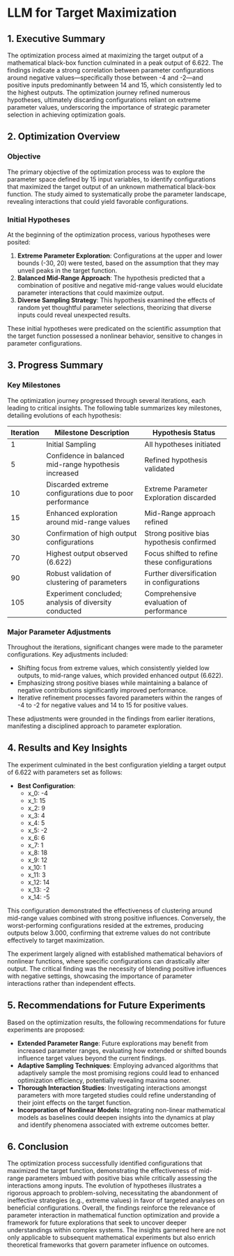 # LLM for Target Maximization

## 1. Executive Summary

The optimization process aimed at maximizing the target output of a mathematical black-box function culminated in a peak output of 6.622. The findings indicate a strong correlation between parameter configurations around negative values—specifically those between -4 and -2—and positive inputs predominantly between 14 and 15, which consistently led to the highest outputs. The optimization journey refined numerous hypotheses, ultimately discarding configurations reliant on extreme parameter values, underscoring the importance of strategic parameter selection in achieving optimization goals.

## 2. Optimization Overview

### Objective
The primary objective of the optimization process was to explore the parameter space defined by 15 input variables, to identify configurations that maximized the target output of an unknown mathematical black-box function. The study aimed to systematically probe the parameter landscape, revealing interactions that could yield favorable configurations.

### Initial Hypotheses
At the beginning of the optimization process, various hypotheses were posited:
1. **Extreme Parameter Exploration**: Configurations at the upper and lower bounds (-30, 20) were tested, based on the assumption that they may unveil peaks in the target function.
2. **Balanced Mid-Range Approach**: The hypothesis predicted that a combination of positive and negative mid-range values would elucidate parameter interactions that could maximize output.
3. **Diverse Sampling Strategy**: This hypothesis examined the effects of random yet thoughtful parameter selections, theorizing that diverse inputs could reveal unexpected results.

These initial hypotheses were predicated on the scientific assumption that the target function possessed a nonlinear behavior, sensitive to changes in parameter configurations. 

## 3. Progress Summary

### Key Milestones

The optimization journey progressed through several iterations, each leading to critical insights. The following table summarizes key milestones, detailing evolutions of each hypothesis:

| Iteration | Milestone Description                                          | Hypothesis Status           |
|-----------|--------------------------------------------------------------|------------------------------|
| 1         | Initial Sampling                                            | All hypotheses initiated     |
| 5         | Confidence in balanced mid-range hypothesis increased       | Refined hypothesis validated  |
| 10        | Discarded extreme configurations due to poor performance    | Extreme Parameter Exploration discarded |
| 15        | Enhanced exploration around mid-range values                | Mid-Range approach refined   |
| 30        | Confirmation of high output configurations                   | Strong positive bias hypothesis confirmed |
| 70        | Highest output observed (6.622)                             | Focus shifted to refine these configurations |
| 90        | Robust validation of clustering of parameters                | Further diversification in configurations |
| 105       | Experiment concluded; analysis of diversity conducted        | Comprehensive evaluation of performance |

### Major Parameter Adjustments

Throughout the iterations, significant changes were made to the parameter configurations. Key adjustments included:
- Shifting focus from extreme values, which consistently yielded low outputs, to mid-range values, which provided enhanced output (6.622).
- Emphasizing strong positive biases while maintaining a balance of negative contributions significantly improved performance.
- Iterative refinement processes favored parameters within the ranges of -4 to -2 for negative values and 14 to 15 for positive values.

These adjustments were grounded in the findings from earlier iterations, manifesting a disciplined approach to parameter exploration.

## 4. Results and Key Insights

The experiment culminated in the best configuration yielding a target output of 6.622 with parameters set as follows:

- **Best Configuration**:
  - x_0: -4
  - x_1: 15
  - x_2: 9
  - x_3: 4
  - x_4: 5
  - x_5: -2
  - x_6: 6
  - x_7: 1
  - x_8: 18
  - x_9: 12
  - x_10: 1
  - x_11: 3
  - x_12: 14
  - x_13: -2
  - x_14: -5

This configuration demonstrated the effectiveness of clustering around mid-range values combined with strong positive influences. Conversely, the worst-performing configurations resided at the extremes, producing outputs below 3.000, confirming that extreme values do not contribute effectively to target maximization.

The experiment largely aligned with established mathematical behaviors of nonlinear functions, where specific configurations can drastically alter output. The critical finding was the necessity of blending positive influences with negative settings, showcasing the importance of parameter interactions rather than independent effects.

## 5. Recommendations for Future Experiments

Based on the optimization results, the following recommendations for future experiments are proposed:
- **Extended Parameter Range**: Future explorations may benefit from increased parameter ranges, evaluating how extended or shifted bounds influence target values beyond the current findings.
- **Adaptive Sampling Techniques**: Employing advanced algorithms that adaptively sample the most promising regions could lead to enhanced optimization efficiency, potentially revealing maxima sooner.
- **Thorough Interaction Studies**: Investigating interactions amongst parameters with more targeted studies could refine understanding of their joint effects on the target function.
- **Incorporation of Nonlinear Models**: Integrating non-linear mathematical models as baselines could deepen insights into the dynamics at play and identify phenomena associated with extreme outcomes better.

## 6. Conclusion

The optimization process successfully identified configurations that maximized the target function, demonstrating the effectiveness of mid-range parameters imbued with positive bias while critically assessing the interactions among inputs. The evolution of hypotheses illustrates a rigorous approach to problem-solving, necessitating the abandonment of ineffective strategies (e.g., extreme values) in favor of targeted analyses on beneficial configurations. Overall, the findings reinforce the relevance of parameter interaction in mathematical function optimization and provide a framework for future explorations that seek to uncover deeper understandings within complex systems. The insights garnered here are not only applicable to subsequent mathematical experiments but also enrich theoretical frameworks that govern parameter influence on outcomes.